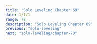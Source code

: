 ```yaml
---
title: "Solo Leveling Chapter 69"
date: 1/1/1
range: 78
description: "Solo Leveling Chapter 69"
previous: "solo-leveling"
next: "solo-leveling/chapter-70"
---
```

